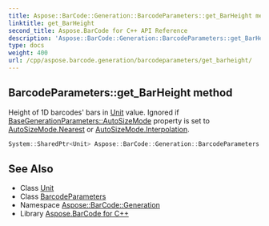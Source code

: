```yaml
---
title: Aspose::BarCode::Generation::BarcodeParameters::get_BarHeight method
linktitle: get_BarHeight
second_title: Aspose.BarCode for C++ API Reference
description: 'Aspose::BarCode::Generation::BarcodeParameters::get_BarHeight method. Height of 1D barcodes'' bars in Unit value. Ignored if BaseGenerationParameters::AutoSizeMode property is set to AutoSizeMode.Nearest or AutoSizeMode.Interpolation in C++.'
type: docs
weight: 400
url: /cpp/aspose.barcode.generation/barcodeparameters/get_barheight/
---
```

## BarcodeParameters::get_BarHeight method


Height of 1D barcodes' bars in [Unit](../../unit/) value. Ignored if [BaseGenerationParameters::AutoSizeMode](../) property is set to [AutoSizeMode.Nearest](../../autosizemode/) or [AutoSizeMode.Interpolation](../../autosizemode/).

```cpp
System::SharedPtr<Unit> Aspose::BarCode::Generation::BarcodeParameters::get_BarHeight() const
```

## See Also

* Class [Unit](../../unit/)
* Class [BarcodeParameters](../)
* Namespace [Aspose::BarCode::Generation](../../)
* Library [Aspose.BarCode for C++](../../../)
